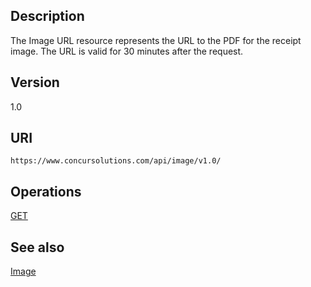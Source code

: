 
## Description
The Image URL resource represents the URL to the PDF for the receipt image. The URL is valid for 30 minutes after the request.

## Version
1.0

## URI
`https://www.concursolutions.com/api/image/v1.0/`

## Operations
[GET][1]

## See also
[Image][2]

  


[1]: /api-reference-deprecated/version-one/Image/receipt-image-URL-get.html

[2]: /api-reference-deprecated/version-one/Image/image-resource.html
